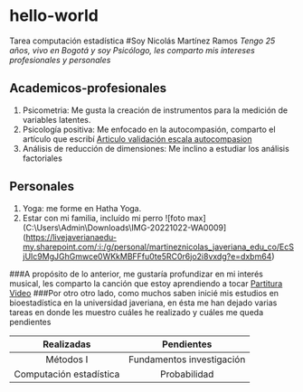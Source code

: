 # hello-world
Tarea computación estadística 
#Soy Nicolás Martínez Ramos
*Tengo 25 años, vivo en Bogotá y soy Psicólogo, les comparto mis intereses profesionales y personales* 

## Academicos-profesionales
1. Psicometria: Me gusta la creación de instrumentos para la medición de variables latentes.
2. Psicología positiva: Me enfocado en la autocompasión, comparto el artículo que escribí [Articulo validación escala autocompasion](https://www.psicothema.com/pii?pii=4784)
3. Análisis de reducción de dimensiones: Me inclino a estudiar los análisis factoriales

## Personales
1. Yoga: me forme en Hatha Yoga. 
2. Estar con mi familia, incluído mi perro ![foto max](C:\Users\Admin\Downloads\IMG-20221022-WA0009](https://livejaverianaedu-my.sharepoint.com/:i:/g/personal/martineznicolas_javeriana_edu_co/EcSjUIc9MgJGhGmwce0WKkMBFFfu0te5RC0r6jo2i8vxdg?e=dxbm64)

###A propósito de lo anterior, me gustaría profundizar en mi interés musical, les comparto la canción que estoy aprendiendo a tocar
[Partitura](https://musescore.com/user/32208150/scores/6020110)
[Video](https://www.youtube.com/watch?v=NHih-vcYGwU)
###Por otro otro lado, como muchos saben inicié mis estudios en bioestadística en la universidad javeriana, en ésta me han dejado varias tareas en donde les muestro cuáles he realizado y cuáles me queda pendientes

|     Realizadas        |        Pendientes          |
|:-------------------:  | :-----------------:        |
|     Métodos I         | Fundamentos investigación  |
|Computación estadística| Probabilidad               |
